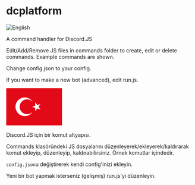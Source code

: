 # dcplatform

![English](http://stecherandhorowitz.org/wp-content/uploads/2011/06/british-flag-15.gif)

A command handler for Discord.JS

Edit/Add/Remove JS files in commands folder to create, edit or delete commands.
Example commands are shown.

Change config.json to your config.

If you want to make a new bot (advanced), edit run.js.

![Türkçe](./tr.png)

Discord.JS için bir komut altyapısı.

Commands klasöründeki JS dosyalarını düzenleyerek/ekleyerek/kaldırarak komut ekleyip, düzenleyip, kaldırabilirsiniz.
Örnek komutlar içindedir.

`config.json`u değiştirerek kendi config'inizi ekleyin.

Yeni bir bot yapmak isterseniz (gelişmiş) run.js'yi düzenleyin.